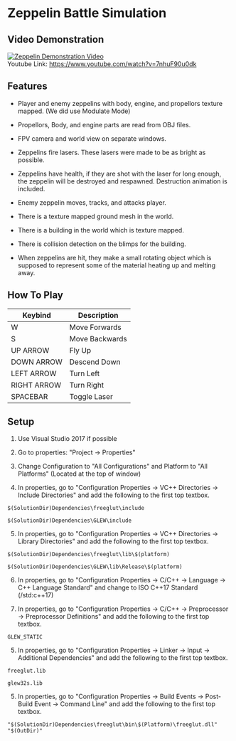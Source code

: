 # Zeppelin Battle Simulation

## Video Demonstration

[![Zeppelin Demonstration Video](https://img.youtube.com/vi/7nhuF90u0dk/0.jpg)](https://www.youtube.com/watch?v=7nhuF90u0dk)\
Youtube Link: https://www.youtube.com/watch?v=7nhuF90u0dk


## Features

- Player and enemy zeppelins with body, engine, and propellors texture mapped. (We did use Modulate Mode)

- Propellors, Body, and engine parts are read from OBJ files.

- FPV camera and world view on separate windows.

- Zeppelins fire lasers. These lasers were made to be as bright as possible.

- Zeppelins have health, if they are shot with the laser for long enough, the zeppelin will be destroyed and respawned. Destruction animation is included.

- Enemy zeppelin moves, tracks, and attacks player.

- There is a texture mapped ground mesh in the world.

- There is a building in the world which is texture mapped. 

- There is collision detection on the blimps for the building.

- When zeppelins are hit, they make a small rotating object which is supposed to represent some of the material heating up and melting away.


## How To Play

| Keybind | Description |
| --- | --- |
| W | Move Forwards |
| S | Move Backwards |
| UP ARROW | Fly Up |
| DOWN ARROW | Descend Down |
| LEFT ARROW | Turn Left |
| RIGHT ARROW | Turn Right |
| SPACEBAR | Toggle Laser |

## Setup

1. Use Visual Studio 2017 if possible

2. Go to properties: "Project -> Properties"

3. Change Configuration to "All Configurations" and Platform to "All Platforms" (Located at the top of window)

4. In properties, go to "Configuration Properties -> VC++ Directories -> Include Directories" and add the following to the first top textbox.
```
$(SolutionDir)Dependencies\freeglut\include
```
```
$(SolutionDir)Dependencies\GLEW\include
```

5. In properties, go to "Configuration Properties -> VC++ Directories -> Library Directories" and add the following to the first top textbox.
```
$(SolutionDir)Dependencies\freeglut\lib\$(platform)
```
```
$(SolutionDir)Dependencies\GLEW\lib\Release\$(platform)
```

6. In properties, go to "Configuration Properties -> C/C++ -> Language -> C++ Language Standard" and change to ISO C++17 Standard (/std:c++17) 

5. In properties, go to "Configuration Properties -> C/C++ -> Preprocessor -> Preprocessor Definitions" and add the following to the first top textbox.
```
GLEW_STATIC
```

5. In properties, go to "Configuration Properties -> Linker -> Input -> Additional Dependencies" and add the following to the first top textbox.
```
freeglut.lib
```
```
glew32s.lib
```

5. In properties, go to "Configuration Properties -> Build Events -> Post-Build Event -> Command Line" and add the following to the first top textbox.
```
"$(SolutionDir)Dependencies\freeglut\bin\$(Platform)\freeglut.dll" "$(OutDir)"
```
